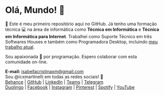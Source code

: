 <html>
<head>
  <link rel="stylesheet" href="https://cdn.jsdelivr.net/npm/bootstrap-icons@1.13.1/font/bootstrap-icons.min.css">
</head>
<body>

<h1>Olá, Mundo! 👋</h1>

<p>💁 Este é meu primeiro repositório aqui no GitHub. Já tenho uma formação técnica 💻 na área de informática como <strong>Técnica em Informática</strong> e <strong>Técnica em Informática para Internet</strong>. Trabalhei como Suporte Técnico em três Softwares Houses e também como Programadora Desktop, incluindo <a href="https://rossiwd.com.br/">meu trabalho atual</a>.</p>

<p>Sou apaixonada 💛 por programação. Espero colaborar com esta comunidade on-line. </p>

<p><strong>E-mail: </strong><a href="mailto:isabellacristinaxm@gmail.com">isabellacristinaxm@gmail.com</a>
<br>Sou @icxmartinelli em todas as redes sociais! 🌻
<br>
  <a href="http://be.net/icxmartinelli/">Behance</a> | <a href="http://github.com/icxmartinelli/">GitHub</a> | <a href="https://www.linkedin.com/in/icxmartinelli/">LinkedIn</a> | <a href="https://teams.live.com/l/invite/FAAvPcMix-m5LvAAQE">Teams</a> | <a href="https://t.me/icxmartinelli">Telegram</a>
<br>
  <a href="https://www.duolingo.com/profile/icxmartinelli_">Duolingo</a> | <a href="https://www.facebook.com/icxmartinelli">Facebook</a> | <a href="https://www.instagram.com/icxmartinelli/">Instagram</a> | <a href="https://br.pinterest.com/icxmartinelli/">Pinterest</a> | <a href="https://open.spotify.com/user/isabellacristinaxm">Spotify</a> | <a href="https://www.youtube.com/@icxmartinelli">YouTube</a>
</p>

</body>
</html>

